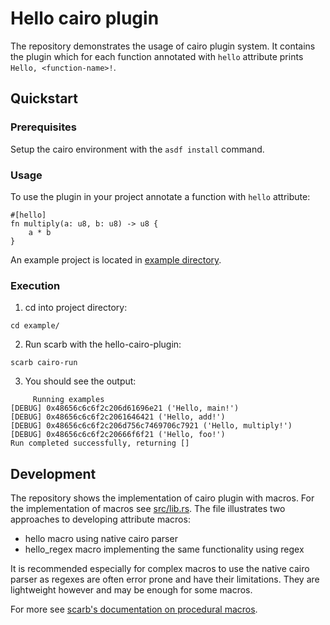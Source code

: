 # Hello cairo plugin

The repository demonstrates the usage of cairo plugin system. It contains the plugin which for each function annotated with `hello` attribute prints `Hello, <function-name>!`.

## Quickstart

### Prerequisites

Setup the cairo environment with the `asdf install` command.

### Usage

To use the plugin in your project annotate a function with `hello` attribute:

```
#[hello]
fn multiply(a: u8, b: u8) -> u8 {
    a * b
}
```

An example project is located in [example directory](./example/).

### Execution

1. cd into project directory:

```
cd example/
```
2. Run scarb with the hello-cairo-plugin:

```
scarb cairo-run
```

3. You should see the output:

```
     Running examples
[DEBUG] 0x48656c6c6f2c206d61696e21 ('Hello, main!')
[DEBUG] 0x48656c6c6f2c2061646421 ('Hello, add!')
[DEBUG] 0x48656c6c6f2c206d756c7469706c7921 ('Hello, multiply!')
[DEBUG] 0x48656c6c6f2c20666f6f21 ('Hello, foo!')
Run completed successfully, returning []
```

## Development

The repository shows the implementation of cairo plugin with macros. For the implementation of macros see [src/lib.rs](./src/lib.rs). The file illustrates two approaches to developing attribute macros: 
* hello macro using native cairo parser
* hello_regex macro implementing the same functionality using regex

It is recommended especially for complex macros to use the native cairo parser as regexes are often error prone and have their limitations. They are lightweight however and may be enough for some macros.

For more see [scarb's documentation on procedural macros](https://docs.swmansion.com/scarb/docs/reference/procedural-macro.html#procedural-macro-will-be-called-from-cairo-code).
